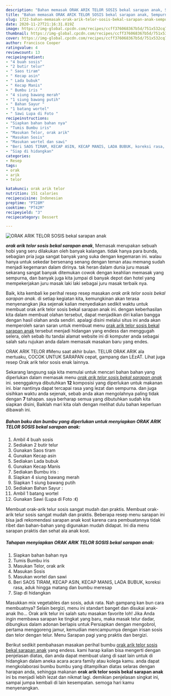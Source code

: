```yaml
---
description: "Bahan memasak ORAK ARIK TELOR SOSIS bekal sarapan anak, Sempurna"
title: "Bahan memasak ORAK ARIK TELOR SOSIS bekal sarapan anak, Sempurna"
slug: 1722-bahan-memasak-orak-arik-telor-sosis-bekal-sarapan-anak-sempurna
date: 2020-11-27T21:16:31.819Z
image: https://img-global.cpcdn.com/recipes/ccff376068367b5d/751x532cq70/orak-arik-telor-sosis-bekal-sarapan-anak-foto-resep-utama.jpg
thumbnail: https://img-global.cpcdn.com/recipes/ccff376068367b5d/751x532cq70/orak-arik-telor-sosis-bekal-sarapan-anak-foto-resep-utama.jpg
cover: https://img-global.cpcdn.com/recipes/ccff376068367b5d/751x532cq70/orak-arik-telor-sosis-bekal-sarapan-anak-foto-resep-utama.jpg
author: Francisco Cooper
ratingvalue: 4
reviewcount: 13
recipeingredient:
- "4 buah sosis"
- "2 butir telur"
- " Saos tiram"
- " Kecap asin"
- " Lada bubuk"
- " Kecap Manis"
- " Bumbu iris "
- "4 siung bawang merah"
- "1 siung bawang putih"
- " Bahan Sayur "
- "1 batang wortel"
- " Sawi Lupa di Foto "
recipeinstructions:
- "Siapkan bahan bahan nya"
- "Tumis Bumbu iris"
- "Masukan Telor, orak arik"
- "Masukan Sosis"
- "Masukan wortel dan sawi"
- "Beri SAOS TIRAM, KECAP ASIN, KECAP MANIS, LADA BUBUK, koreksi rasa, aduk hingga matang dan bumbu meresap"
- "Siap di hidangkan"
categories:
- Resep
tags:
- orak
- arik
- telor

katakunci: orak arik telor 
nutrition: 151 calories
recipecuisine: Indonesian
preptime: "PT28M"
cooktime: "PT42M"
recipeyield: "3"
recipecategory: Dessert

---
```



![ORAK ARIK TELOR SOSIS bekal sarapan anak](https://img-global.cpcdn.com/recipes/ccff376068367b5d/751x532cq70/orak-arik-telor-sosis-bekal-sarapan-anak-foto-resep-utama.jpg)

<b><i>orak arik telor sosis bekal sarapan anak</i></b>, Memasak merupakan sebuah hobi yang seru dilakukan oleh banyak kalangan. tidak hanya para bunda, sebagian pria juga sangat banyak yang suka dengan kegemaran ini. walau hanya untuk sekedar bersenang senang dengan teman atau memang sudah menjadi kegemaran dalam dirinya. tak heran dalam dunia juru masak sekarang sangat banyak ditemukan cowok dengan keahlian memasak yang sempurna, dan banyak juga kita jumpai di banyak depot dan hotel yang mempekerjakan juru masak laki laki sebagai juru masak terbaik nya.

Baik, kita kembali ke perihal resep resep masakan <i>orak arik telor sosis bekal sarapan anak</i>. di setiap kegiatan kita, kemungkinan akan terasa menyenangkan jika sejenak kalian menyediakan sedikit waktu untuk membuat orak arik telor sosis bekal sarapan anak ini. dengan keberhasilan kita dalam membuat olahan tersebut, dapat menjadikan diri kalian bangga dengan hasil olahan anda sendiri. apalagi disini melalui situs ini anda akan memperoleh saran saran untuk membuat menu <u>orak arik telor sosis bekal sarapan anak</u> tersebut menjadi hidangan yang endess dan menggugah selera, oleh sebab itu tandai alamat website ini di komputer anda sebagai salah satu rujukan anda dalam memasak masakan baru yang endes.

ORAK ARIK TELOR #Menu saat akhir bulan. TELUR ORAK ARIK ala mertuaku, COCOK UNTUK SARAPAN cepat, gampang dan LEzAT. Lihat juga resep Orak arik telor sosis enak lainnya.


Sekarang langsung saja kita memulai untuk mencari bahan bahan yang diperlukan dalam memasak menu <u><i>orak arik telor sosis bekal sarapan anak</i></u> ini. seenggaknya dibutuhkan <b>12</b> komposisi yang diperlukan untuk makanan ini. biar nantinya dapat tercapai rasa yang lezat dan sempurna. dan juga sisihkan waktu anda sejenak, sebab anda akan mengolahnya paling tidak dengan <b>7</b> tahapan. saya berharap semua yang dibutuhkan sudah kita siapkan disini, Baiklah mari kita olah dengan melihat dulu bahan keperluan dibawah ini.

<!--inarticleads1-->

##### Bahan baku dan bumbu yang diperlukan untuk menyiapkan ORAK ARIK TELOR SOSIS bekal sarapan anak:

1. Ambil 4 buah sosis
1. Sediakan 2 butir telur
1. Gunakan  Saos tiram
1. Gunakan  Kecap asin
1. Sediakan  Lada bubuk
1. Gunakan  Kecap Manis
1. Sediakan  Bumbu iris :
1. Siapkan 4 siung bawang merah
1. Siapkan 1 siung bawang putih
1. Sediakan  Bahan Sayur :
1. Ambil 1 batang wortel
1. Gunakan  Sawi (Lupa di Foto :《)


Membuat orak-arik telur sosis sangat mudah dan praktis. Membuat orak-arik telur sosis sangat mudah dan praktis. Beberapa resep menu sarapan ini bisa jadi rekomendasi sarapan anak kost karena cara pembuatannya tidak ribet dan bahan-bahan yang digunakan mudah didapat. Ini dia menu sarapan praktis dan sehat ala anak kost. 

<!--inarticleads2-->

##### Tahapan menyiapkan ORAK ARIK TELOR SOSIS bekal sarapan anak:

1. Siapkan bahan bahan nya
1. Tumis Bumbu iris
1. Masukan Telor, orak arik
1. Masukan Sosis
1. Masukan wortel dan sawi
1. Beri SAOS TIRAM, KECAP ASIN, KECAP MANIS, LADA BUBUK, koreksi rasa, aduk hingga matang dan bumbu meresap
1. Siap di hidangkan


Masukkan mix vegetables dan sosis, aduk rata. Nah gampang kan bun cara membuatnya? Selain bergizi, menu ini standart banget dan disukai anak-anak lho… Orak arik telur ini salah satu masakan favorite loh! Jika Anda ingin membawa sarapan ke tingkat yang baru, maka masak telur dadar, dibungkus dalam adonan berlapis untuk Persiapkan dengan mengobrol, pertama menggoreng jamur, kemudian mencampurnya dengan irisan sosis dan telor dengan telur. Menu Sarapan pagi yang praktis dan bergizi. 

Berikut sedikit pembahasan masakan perihal bumbu <u>orak arik telor sosis bekal sarapan anak</u> yang endess. kami harap kalian bisa mengerti dengan penjelasan diatas, dan anda dapat membuat ulang di saat lain untuk di hidangkan dalam aneka acara acara family atau kolega kamu. anda dapat mengkolaborasi bumbu bumbu yang ditampilkan diatas selaras dengan harapan anda, sehingga makanan <b>orak arik telor sosis bekal sarapan anak</b> ini bs menjadi lebih lezat dan nikmat lagi. demikian penjelasan singkat ini, sampai jumpa kembali di lain kesempatan. semoga hari kamu menyenangkan.
